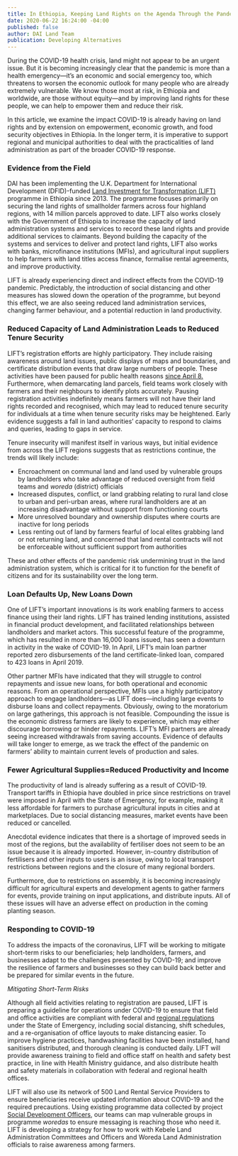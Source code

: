 ```yaml
---
title: In Ethiopia, Keeping Land Rights on the Agenda Through the Pandemic
date: 2020-06-22 16:24:00 -04:00
published: false
author: DAI Land Team
publication: Developing Alternatives
---
```


During the COVID-19 health crisis, land might not appear to be an urgent issue. But it is becoming increasingly clear that the pandemic is more than a health emergency—it’s an economic and social emergency too, which threatens to worsen the economic outlook for many people who are already extremely vulnerable. We know those most at risk, in Ethiopia and worldwide, are those without equity—and by improving land rights for these people, we can help to empower them and reduce their risk.






In this article, we examine the impact COVID-19 is already having on land rights and by extension on empowerment, economic growth, and food security objectives in Ethiopia. In the longer term, it is imperative to support regional and municipal authorities to deal with the practicalities of land administration as part of the broader COVID-19 response.

### Evidence from the Field 

DAI has been implementing the U.K. Department for International Development (DFID)-funded [Land Investment for Transformation (LIFT)](https://www.dai.com/our-work/projects/ethiopia-land-investment-transformation-lift) programme in Ethiopia since 2013. The programme focuses primarily on securing the land rights of smallholder farmers across four highland regions, with 14 million parcels approved to date. LIFT also works closely with the Government of Ethiopia to increase the capacity of land administration systems and services to record these land rights and provide additional services to claimants. Beyond building the capacity of the systems and services to deliver and protect land rights, LIFT also works with banks, microfinance institutions (MFIs), and agricultural input suppliers to help farmers with land titles access finance, formalise rental agreements, and improve productivity. 

LIFT is already experiencing direct and indirect effects from the COVID-19 pandemic. Predictably, the introduction of social distancing and other measures has slowed down the operation of the programme, but beyond this effect, we are also seeing reduced land administration services, changing farmer behaviour, and a potential reduction in land productivity. 

### Reduced Capacity of Land Administration Leads to Reduced Tenure Security 

LIFT’s registration efforts are highly participatory. They include raising awareness around land issues, public displays of maps and boundaries, and certificate distribution events that draw large numbers of people. These activities have been paused for public health reasons [since April 8.](https://www.aljazeera.com/news/2020/04/ethiopia-declares-state-emergency-fight-covid-19-200408142519485.html) Furthermore, when demarcating land parcels, field teams work closely with farmers and their neighbours to identify plots accurately. Pausing registration activities indefinitely means farmers will not have their land rights recorded and recognised, which may lead to reduced tenure security for individuals at a time when tenure security risks may be heightened. Early evidence suggests a fall in land authorities’ capacity to respond to claims and queries, leading to gaps in service.

Tenure insecurity will manifest itself in various ways, but initial evidence from across the LIFT regions suggests that as restrictions continue, the trends will likely include:
* Encroachment on communal land and land used by vulnerable groups by landholders who take advantage of reduced oversight from field teams and *woreda* (district) officials
* Increased disputes, conflict, or land grabbing relating to rural land close to urban and peri-urban areas, where rural landholders are at an increasing disadvantage without support from functioning courts
* More unresolved boundary and ownership disputes where courts are inactive for long periods
* Less renting out of land by farmers fearful of local elites grabbing land or not returning land, and concerned that land rental contracts will not be enforceable without sufficient support from authorities

These and other effects of the pandemic risk undermining trust in the land administration system, which is critical for it to function for the benefit of citizens and for its sustainability over the long term. 

### Loan Defaults Up, New Loans Down

One of LIFT’s important innovations is its work enabling farmers to access finance using their land rights. LIFT has trained lending institutions, assisted in financial product development, and facilitated relationships between landholders and market actors. This successful feature of the programme, which has resulted in more than 16,000 loans issued, has seen a downturn in activity in the wake of COVID-19. In April, LIFT’s main loan partner reported zero disbursements of the land certificate-linked loan, compared to 423 loans in April 2019.  

Other partner MFIs have indicated that they will struggle to control repayments and issue new loans, for both operational and economic reasons. From an operational perspective, MFIs use a highly participatory approach to engage landholders—as LIFT does—including large events to disburse loans and collect repayments. Obviously, owing to the moratorium on large gatherings, this approach is not feasible. Compounding the issue is the economic distress farmers are likely to experience, which may either discourage borrowing or hinder repayments. LIFT’s MFI partners are already seeing increased withdrawals from saving accounts. Evidence of defaults will take longer to emerge, as we track the effect of the pandemic on farmers’ ability to maintain current levels of production and sales.  

### Fewer Agricultural Supplies=Reduced Productivity and Income 

The productivity of land is already suffering as a result of COVID-19. Transport tariffs in Ethiopia have doubled in price since restrictions on travel were imposed in April with the State of Emergency, for example, making it less affordable for farmers to purchase agricultural inputs in cities and at marketplaces. Due to social distancing measures, market events have been reduced or cancelled. 

Anecdotal evidence indicates that there is a shortage of improved seeds in most of the regions, but the availability of fertiliser does not seem to be an issue because it is already imported. However, in-country distribution of fertilisers and other inputs to users is an issue, owing to local transport restrictions between regions and the closure of many regional borders. 

Furthermore, due to restrictions on assembly, it is becoming increasingly difficult for agricultural experts and development agents to gather farmers for events, provide training on input applications, and distribute inputs. All of these issues will have an adverse effect on production in the coming planting season.  

### Responding to COVID-19

To address the impacts of the coronavirus, LIFT will be working to mitigate short-term risks to our beneficiaries; help landholders, farmers, and businesses adapt to the challenges presented by COVID-19; and improve the resilience of farmers and businesses so they can build back better and be prepared for similar events in the future.

*Mitigating Short-Term Risks* 

Although all field activities relating to registration are paused, LIFT is preparing a guideline for operations under COVID-19 to ensure that field and office activities are compliant with federal and [regional regulations](https://www.ethioembassy.org.uk/ethiopia-declares-state-of-emergency-to-curb-transmission-of-coronavirus/) under the State of Emergency, including social distancing, shift schedules, and a re-organisation of office layouts to make distancing easier. To improve hygiene practices, handwashing facilities have been installed, hand sanitisers distributed, and thorough cleaning is conducted daily. LIFT will provide awareness training to field and office staff on health and safety best practice, in line with Health Ministry guidance, and also distribute health and safety materials in collaboration with federal and regional health offices.

LIFT will also use its network of 500 Land Rental Service Providers to ensure beneficiaries receive updated information about COVID-19 and the required precautions. Using existing programme data collected by project [Social Development Officers](https://www.dai.com/uploads/DAI%20SDO%20Guide-3ddf0d.pdf), our teams can map vulnerable groups in programme *woredas* to ensure messaging is reaching those who need it. LIFT is developing a strategy for how to work with Kebele Land Administration Committees and Officers and Woreda Land Administration officials to raise awareness among farmers.


